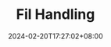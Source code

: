 ---
weight: 7
title: "Fil Handling"
description: ""
icon: "article"
date: "2024-02-20T17:27:02+08:00"
lastmod: "2024-02-20T17:27:02+08:00"
draft: false
toc: true
---